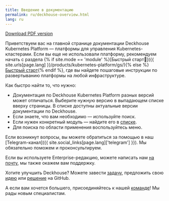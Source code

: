 ```yaml
---
title: Введение в документацию
permalink: ru/deckhouse-overview.html
lang: ru
---
```


<p>    
    <a href="deckhouse-admin-guide_ru.pdf" class="button">
       <i class="fa fa-download"></i>
          Download PDF version
    </a>
</p>

Приветствуем вас на главной странице документации Deckhouse Kubernetes Platform — платформы для управления Kubernetes-кластерами. Если вы еще не использовали платформу, рекомендуем начать с раздела {% if site.mode == 'module' %}[Быстрый старт🔗]({{ site.urls[page.lang] }}/products/kubernetes-platform/gs/){% else %}[Быстрый старт](/products/kubernetes-platform/gs/){% endif %}, где вы найдете пошаговые инструкции по развертыванию платформы на любой инфраструктуре.

Как быстро найти то, что нужно:
- Документация по Deckhouse Kubernetes Platform разных версий может отличаться. Выберите нужную версию в выпадающем списке вверху страницы. В списке доступны актуальные версии документации по Deckhouse.
- Если знаете, что вам необходимо — используйте поиск.
- Если нужен конкретный модуль — найдите его в [списке](revision-comparison.html).
- Для поиска по области применения воспользуйтесь меню.

Если возникнут вопросы, вы можете обратиться за помощью в наш [Telegram-канал]({{ site.social_links[page.lang]['telegram'] }}). Мы обязательно поможем и проконсультируем.

Если вы используете Enterprise-редакцию, можете написать нам [на почту](mailto:support@deckhouse.ru), мы также окажем вам поддержку.

Хотите улучшить Deckhouse? Можете завести [задачу](https://github.com/deckhouse/deckhouse/issues/), предложить свою [идею](https://github.com/deckhouse/deckhouse/discussions) или [решение](https://github.com/deckhouse/deckhouse/blob/main/CONTRIBUTING.md) на GitHub.

А если вам хочется большего, присоединяйтесь к нашей [команде](https://job.flant.ru/)! Мы рады новым специалистам.
